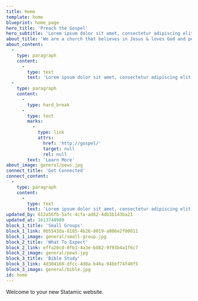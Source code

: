 ```yaml
---
title: Home
template: home
blueprint: home_page
hero_title: 'Preach the Gospel'
hero_subtitle: 'Lorem ipsum dolor sit amet, consectetur adipiscing elit.'
about_title: 'We are a church that believes in Jesus & loves God and people'
about_content:
  -
    type: paragraph
    content:
      -
        type: text
        text: 'Lorem ipsum dolor sit amet, consectetur adipiscing elit. Suspendisse varius enim in eros elementum tristique. Duis cursus, mi quis viverra ornare, eros dolor interdum nulla, ut commodo diam libero vitae erat. Aenean faucibus nibh et justo cursus id rutrum lorem imperdiet. Nunc ut sem vitae risus tristique posuere!'
  -
    type: paragraph
    content:
      -
        type: hard_break
      -
        type: text
        marks:
          -
            type: link
            attrs:
              href: 'http://gospel/'
              target: null
              rel: null
        text: 'Learn More'
about_image: general/pews.jpg
connect_title: 'Get Connected'
connect_content:
  -
    type: paragraph
    content:
      -
        type: text
        text: 'Lorem ipsum dolor sit amet, consectetur adipiscing elit. Suspendisse varius enim in eros elementum tristique.'
updated_by: 612a56fb-5afc-4cfa-ad62-4db3b143ba21
updated_at: 1613748989
block_1_title: 'Small Groups'
block_1_link: 0b5543da-8185-4b26-8019-a806e2f00011
block_1_image: general/small-group.jpg
block_2_title: 'What To Expect'
block_2_link: effa20cd-0fb1-4a3e-b882-9f93b4a1f6c7
block_2_image: general/pews.jpg
block_3_title: 'Bible Study'
block_3_link: 4d304169-dfcc-4d8a-b46a-94bbf74f40f5
block_3_image: general/bible.jpg
id: home
---
```

Welcome to your new Statamic website.
